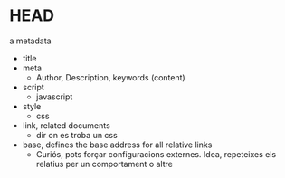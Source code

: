 HEAD
====
a metadata
* title
* meta
  * Author, Description, keywords (content)
* script
  * javascript
* style
  * css
* link, related documents
  * dir on es troba un css
* base, defines the base address for all relative links
  * Curiós, pots forçar configuracions externes. Idea, repeteixes els relatius per un comportament o altre
